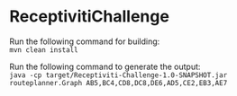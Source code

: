 # ReceptivitiChallenge

Run the following command for building:<br />
```mvn clean install``` <br />

Run the following command to generate the output:<br />
```java -cp target/Receptiviti-Challenge-1.0-SNAPSHOT.jar routeplanner.Graph AB5,BC4,CD8,DC8,DE6,AD5,CE2,EB3,AE7``` <br />
